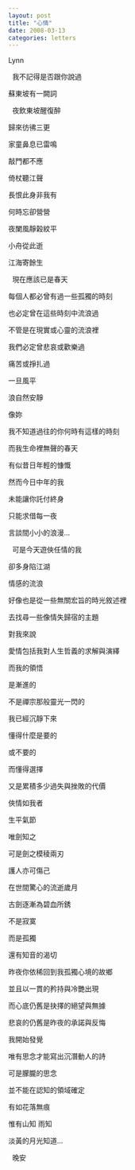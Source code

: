 ```yaml
---
layout: post
title: "心情"
date: 2008-03-13
categories: letters
---
```



Lynn


 
我不記得是否跟你說過


蘇東坡有一闕詞


 
夜飲東坡醒復醉


歸來彷彿三更


家童鼻息已雷鳴


敲門都不應


倚杖聽江聲


長恨此身非我有


何時忘卻營營


夜闌風靜榖紋平


小舟從此逝


江海寄餘生


 
現在應該已是春天


每個人都必曾有過一些孤獨的時刻


也必定曾在這些時刻中流浪過


不管是在現實或心靈的流浪裡


我們必定曾悲哀或歡樂過


痛苦或掙扎過


一旦風平


浪自然安靜


像妳


我不知道過往的你何時有這樣的時刻


而我生命裡無聲的春天


有似昔日年輕的慷慨


然而今日中年的我


未能讓你託付終身


只能求借每一夜


言談間小小的浪漫...


 
可是今天遊俠任情的我


卻多身陷江湖


情感的流浪


好像也是從一些無關宏旨的時光敘述裡


去找尋一些像情失歸宿的主題


對我來說


愛情包括我對人生哲義的求解與演繹


而我的領悟


是漸進的


不是禪宗那般靈光一閃的


我已經沉靜下來


懂得什麼是要的


或不要的


而懂得選擇


又是累積多少過失與挫敗的代價


俠情如我者


生平氣節


唯劍知之


可是劍之模稜兩刃


護人亦可傷己


在世間驚心的流逝歲月


古劍逐漸為碧血所銹


不是寂寞


而是孤獨


還有知音的渴切


昨夜你依稀回到我孤獨心境的故鄉


並且以一貫的矜持與冷艷出現


而心底仍舊是抉擇的絕望與無據


悲哀的仍舊是昨夜的承諾與反悔


我開始發覺


唯有思念才能寫出沉潛動人的詩


可是朦朧的思念


並不能在認知的領域確定


有如花落無痕


惟有山知 雨知


淡黃的月光知道...


 
晚安
